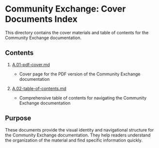 # Community Exchange: Cover Documents Index

This directory contains the cover materials and table of contents for the Community Exchange documentation.

## Contents

1. [A.01-pdf-cover.md](notes/ics/ccc/v0.2/A-Cover/A.01-pdf-cover.md)
   - Cover page for the PDF version of the Community Exchange documentation

2. [A.02-table-of-contents.md](notes/ics/ccc/v0.2/A-Cover/A.02-table-of-contents.md)
   - Comprehensive table of contents for navigating the Community Exchange documentation

## Purpose

These documents provide the visual identity and navigational structure for the Community Exchange documentation. They help readers understand the organization of the material and find specific information quickly.